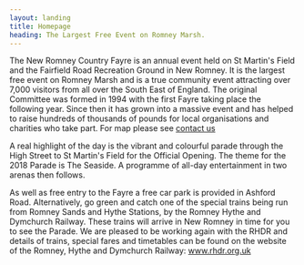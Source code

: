 ```yaml
---
layout: landing
title: Homepage
heading: The Largest Free Event on Romney Marsh.
---
```

The New Romney Country Fayre is an annual event held on St Martin's Field and the Fairfield Road Recreation Ground in New Romney. It is the largest free event on Romney Marsh and is a true community event attracting over 7,000 visitors from all over the South East of England. The original Committee was formed in 1994 with the first Fayre taking place the following year. Since then it has grown into a massive event and has helped to raise hundreds of thousands of pounds for local organisations and charities who take part. For map please see [contact us](/contact/)

A real highlight of the day is the vibrant and colourful parade through the High Street to St Martin's Field for the Official Opening.   The theme for the 2018 Parade is The Seaside.  A programme of all-day entertainment in two arenas then follows.

As well as free entry to the Fayre a free car park is provided in Ashford Road. Alternatively, go green and catch one of the special trains being run from Romney Sands and Hythe Stations, by the Romney Hythe and Dymchurch Railway. These trains will arrive in New Romney in time for you to see the Parade.  We are pleased to be working again with the RHDR and details of trains, special fares and timetables can be found on the website of the Romney, Hythe and Dymchurch Railway:  www.rhdr.org.uk
